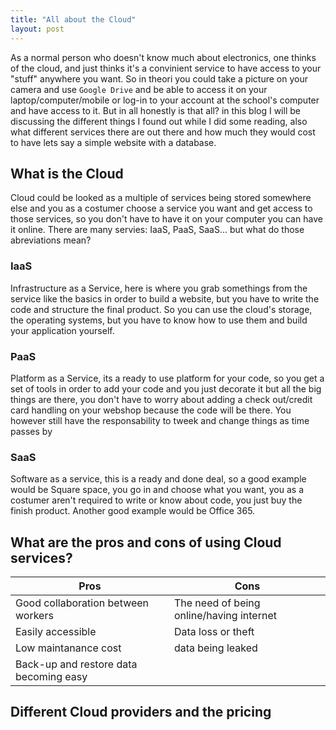 ```yaml
---
title: "All about the Cloud"
layout: post
---
```


As a normal person who doesn't know much about electronics, one thinks of the cloud, and just thinks it's a convinient service to have access to your "stuff" anywhere you want. So in theori you could take a picture on your camera and use `Google Drive` and be able to access it on your laptop/computer/mobile or log-in to your account at the school's computer and have access to it. But in all honestly is that all? in this blog I will be discussing the different things I found out while I did some reading, also what different services there are out there and how much they would cost to have lets say a simple website with a database.

## What is the Cloud

Cloud could be looked as a multiple of services being stored somewhere else and you as a costumer choose a service you want and get access to those services, so you don't have to have it on your computer you can have it online. There are many servies: IaaS, PaaS, SaaS... but what do those abreviations mean? 

### IaaS

Infrastructure as a Service, here is where you grab somethings from the service like the basics in order to build a website, but you have to write the code and structure the final product. So you can use the cloud's storage, the operating systems, but you have to know how to use them and build your application yourself.

### PaaS

Platform as a Service, its a ready to use platform for your code, so you get a set of tools in order to add your code and you just decorate it but all the big things are there, you don't have to worry about adding a check out/credit card handling on your webshop because the code will be there. You however still have the responsability to tweek and change things as time passes by 

### SaaS

Software as a service, this is a ready and done deal, so a good example would be Square space, you go in and choose what you want, you as a costumer aren't required to write or know about code, you just buy the finish product. Another good example would be Office 365.

## What are the pros and cons of using Cloud services?

| Pros             | Cons         |
|------------------|------------------|
| Good collaboration between workers | The need of being online/having internet |
| Easily accessible | Data loss or theft |
| Low maintanance cost |  data being leaked |
| Back-up and restore data becoming easy |  |

## Different Cloud providers and the pricing

